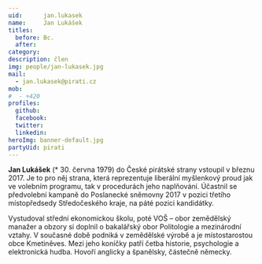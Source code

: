 ```yaml
---
uid:      jan.lukasek
name:     Jan Lukášek
titles:
  before: Bc. 
  after:
category:
description: člen 
img: people/jan-lukasek.jpg
mail:
  - jan.lukasek@pirati.cz
mob:
#  - +420 
profiles:
  github:
  facebook:
  twitter:
  linkedin:
heroImg: banner-default.jpg
partyUid: pirati
---
```


**Jan Lukášek** (* 30. června 1979) do České pirátské strany vstoupil v březnu 2017. Je to pro něj strana, která reprezentuje liberální myšlenkový proud jak ve volebním programu, tak v procedurách jeho naplňování. Účastnil se předvolební kampaně do Poslanecké sněmovny 2017 v pozici třetího místopředsedy Středočeského kraje, na páté pozici kandidátky.

Vystudoval střední ekonomickou školu, poté VOŠ – obor zemědělský manažer a obzory si doplnil o bakalářský obor Politologie a mezinárodní vztahy. V současné době podniká v zemědělské výrobě a je místostarostou obce Kmetiněves. Mezi jeho koníčky patří četba historie, psychologie a elektronická hudba. Hovoří anglicky a španělsky, částečně německy.

